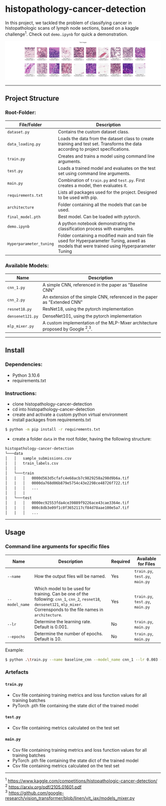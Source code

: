 # histopathology-cancer-detection
In this project, we tackled the problem of classifying cancer in histopathologic scans of lymph node sections, based on a kaggle challenge<sup>1</sup>. Check out `demo.ipynb` for quick a demonstration.

![image info](./imgs/demo.png)

-----------------------------------------------------------------------------------------------------------------------
## Project Structure
### Root-Folder:
|File/Folder               |Description|
|---|---|
|`dataset.py`|Contains the custom dataset class.|
|`data_loading.py`|Loads the data from the dataset class to create training and test set. Transforms the data according to project specifications.|
|`train.py`|Creates and trains a model using command line arguments.|
|`test.py`|Loads a trained model and evaluates on the test set using command line arguments.|
|`main.py`|Combination of `train.py` and `test.py`. First creates a model, then evaluates it.|
|`requirements.txt`|Lists all packages used for the project. Designed to be used with pip.|
|`architecture`|Folder containing all the models that can be used.|
|`final_model.pth`|Best model. Can be loaded with pytorch.|
|`demo.ipynb`|A python notebook demonstrating the classification process with examples.|
|`Hyperparameter_tuning`|Folder containing a modified main and train file used for Hyperparameter Tuning, aswell as models that were trained using Hyperparameter Tuning|

### Available Models:

|Name             |Description|
|---|---|
|`cnn_1.py`|A simple CNN, referenced in the paper as "Baseline CNN"|
|`cnn_2.py`|An extension of the simple CNN, referenced in the paper as "Extended CNN"|
|`resnet18.py`|ResNet18, using the pytorch implementation|
|`densenet121.py`|DenseNet101, using the pytorch implementation|
|`mlp_mixer.py`|A custom implementation of the MLP-Mixer architecture proposed by Google <sup>2</sup>,<sup>3</sup>. |

-----------------------------------------------------------------------------------------------------------------------
## Install

### Dependencies:
- Python 3.10.6
- requirements.txt

### Instructions:
- clone histopathology-cancer-detection
- cd into histopathology-cancer-detection
- create and activate a custom python virtual environment
- install packages from requirements.txt
```bash
$ python -m pip install -r requirements.txt
```
- create a folder `data` in the root folder, having the following structure:

```
histopathology-cancer-detection
└───data
│   │   sample_submissions.csv
│   │   train_labels.csv
│   │
│   └───train
│   |   │   0000d563d5cfafc4e68acb7c9829258a298d9b6a.tif
│   |   │   0000da768d06b879e5754c43e2298ce48726f722.tif
│   |   │   ...
│   │   |
|   └───test
│   |   │   0000ec92553fda4ce39889f9226ace43cae3364e.tif
│   |   │   000c8db3e09f1c0f3652117cf84d78aae100e5a7.tif
│   |   │   ...
```

-----------------------------------------------------------------------------------------------------------------------
## Usage

### Command line arguments for specific files


|Name             |Description|Required|Available for Files|
|---|---|---|---|
|`--name`|How the output files will be named.|Yes|`train.py`, `test.py`, `main.py`|
|`--model_name`|Which model to be used for training. Can be one of the following: `cnn_1`, `cnn_2`, `resnet18`, `densenet121`, `mlp_mixer`. Corrensponds to the file names in `architecture`.|Yes|`train.py`, `test.py`, `main.py`|
|`--lr`|Determine the learning rate. Default is 0.001.|No|`train.py`, `main.py`|
|`--epochs`|Determine the number of epochs. Default is 10.|No|`train.py`, `main.py`|

Example:

```bash
$ python .\train.py --name baseline_cnn --model_name cnn_1 --lr 0.003 --epochs 5
```

### Artefacts

#### `train.py` 
- Csv file containing training metrics and loss function values for all training batches
- PyTorch .pth file containing the state dict of the trained model

#### `test.py` 
- Csv file containing metrics calculated on the test set

#### `main.py`
- Csv file containing training metrics and loss function values for all training batches
- PyTorch .pth file containing the state dict of the trained model
- Csv file containing metrics calculated on the test set














-----------------------------------------------------------------------------------------------------------------------

<sup>1</sup> https://www.kaggle.com/competitions/histopathologic-cancer-detection/ <br>
<sup>2</sup> https://arxiv.org/pdf/2105.01601.pdf <br>
<sup>3</sup> https://github.com/google-research/vision_transformer/blob/linen/vit_jax/models_mixer.py <br>

